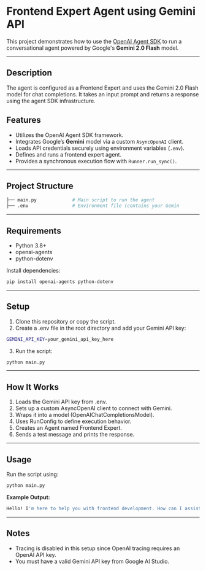# Frontend Expert Agent using Gemini API

This project demonstrates how to use the [OpenAI Agent SDK](https://github.com/openai/agent-sdk) to run a conversational agent powered by Google's **Gemini 2.0 Flash** model.

---

## Description

The agent is configured as a Frontend Expert and uses the Gemini 2.0 Flash model for chat completions. It takes an input prompt and returns a response using the agent SDK infrastructure.

## Features

- Utilizes the OpenAI Agent SDK framework.
- Integrates Google’s **Gemini** model via a custom `AsyncOpenAI` client.
- Loads API credentials securely using environment variables (`.env`).
- Defines and runs a frontend expert agent.
- Provides a synchronous execution flow with `Runner.run_sync()`.

---

## Project Structure

```bash
├── main.py             # Main script to run the agent
├── .env                # Environment file (contains your Gemin
```
---

## Requirements

- Python 3.8+
- openai-agents
- python-dotenv

Install dependencies:
```bash
pip install openai-agents python-dotenv
```

---

## Setup

1. Clone this repository or copy the script.
2. Create a .env file in the root directory and add your Gemini API key:
```bash
GEMINI_API_KEY=your_gemini_api_key_here
```
3. Run the script:
```bash
python main.py
```

---

## How It Works

1. Loads the Gemini API key from .env.
2. Sets up a custom AsyncOpenAI client to connect with Gemini.
3. Wraps it into a model (OpenAIChatCompletionsModel).
4. Uses RunConfig to define execution behavior.
5. Creates an Agent named Frontend Expert.
6. Sends a test message and prints the response.

--- 

## Usage

Run the script using:
```bash
python main.py
```

**Example Output:**
```bash
Hello! I'm here to help you with frontend development. How can I assist you today?
```

---

## Notes

- Tracing is disabled in this setup since OpenAI tracing requires an OpenAI API key.
- You must have a valid Gemini API key from Google AI Studio.